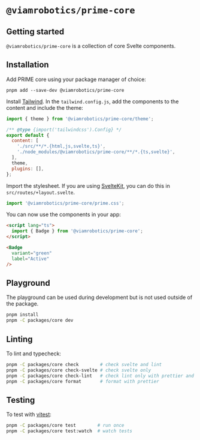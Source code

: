 # `@viamrobotics/prime-core`

## Getting started

`@viamrobotics/prime-core` is a collection of core Svelte components.

## Installation

Add PRIME core using your package manager of choice:

```
pnpm add --save-dev @viamrobotics/prime-core
```

Install [Tailwind][]. In the `tailwind.config.js`, add the components to the content and include the theme:

```js
import { theme } from '@viamrobotics/prime-core/theme';

/** @type {import('tailwindcss').Config} */
export default {
  content: [
    './src/**/*.{html,js,svelte,ts}',
    './node_modules/@viamrobotics/prime-core/**/*.{ts,svelte}',
  ],
  theme,
  plugins: [],
};
```

Import the stylesheet. If you are using [SvelteKit][], you can do this in `src/routes/+layout.svelte`.

```js
import '@viamrobotics/prime-core/prime.css';
```

You can now use the components in your app:

```html
<script lang="ts">
  import { Badge } from '@viamrobotics/prime-core';
</script>

<Badge
  variant="green"
  label="Active"
/>
```

[tailwind]: https://tailwindcss.com/
[sveltekit]: https://kit.svelte.dev/

## Playground

The playground can be used during development but is not used outside of the package.

```bash
pnpm install
pnpm -C packages/core dev
```

## Linting

To lint and typecheck:

```bash
pnpm -C packages/core check        # check svelte and lint
pnpm -C packages/core check-svelte # check svelte only
pnpm -C packages/core check-lint   # check lint only with prettier and eslint
pnpm -C packages/core format       # format with prettier
```

## Testing

To test with [vitest][]:

```bash
pnpm -C packages/core test        # run once
pnpm -C packages/core test:watch  # watch tests
```

[vitest]: https://vitest.dev/
